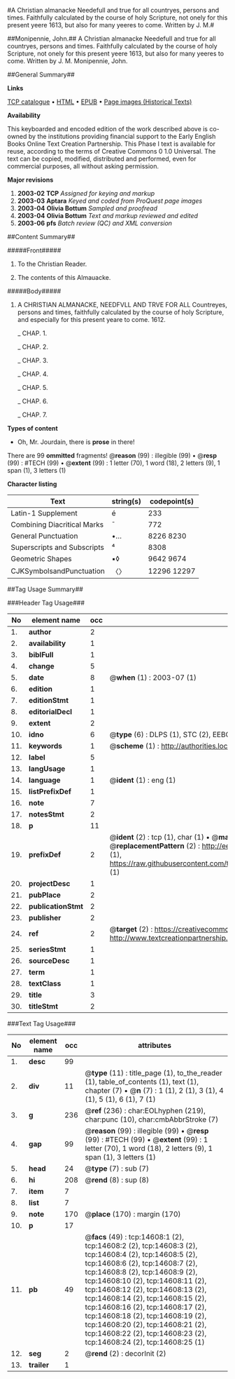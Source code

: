 #A Christian almanacke Needefull and true for all countryes, persons and times. Faithfully calculated by the course of holy Scripture, not onely for this present yeere 1613, but also for many yeeres to come. Written by J. M.#

##Monipennie, John.##
A Christian almanacke Needefull and true for all countryes, persons and times. Faithfully calculated by the course of holy Scripture, not onely for this present yeere 1613, but also for many yeeres to come. Written by J. M.
Monipennie, John.

##General Summary##

**Links**

[TCP catalogue](http://www.ota.ox.ac.uk/tcp/)  • 
[HTML](http://tei.it.ox.ac.uk/tcp/Texts-HTML/free/A07/A07624.html)  • 
[EPUB](http://tei.it.ox.ac.uk/tcp/Texts-EPUB/free/A07/A07624.epub) • 
[Page images (Historical Texts)](https://data.historicaltexts.jisc.ac.uk/view?pubId=eebo-99849460e&pageId=eebo-99849460e-14608-1)

**Availability**

This keyboarded and encoded edition of the
	       work described above is co-owned by the institutions
	       providing financial support to the Early English Books
	       Online Text Creation Partnership. This Phase I text is
	       available for reuse, according to the terms of Creative
	       Commons 0 1.0 Universal. The text can be copied,
	       modified, distributed and performed, even for
	       commercial purposes, all without asking permission.

**Major revisions**

1. __2003-02__ __TCP__ *Assigned for keying and markup*
1. __2003-03__ __Aptara__ *Keyed and coded from ProQuest page images*
1. __2003-04__ __Olivia Bottum__ *Sampled and proofread*
1. __2003-04__ __Olivia Bottum__ *Text and markup reviewed and edited*
1. __2003-06__ __pfs__ *Batch review (QC) and XML conversion*

##Content Summary##

#####Front#####

1. To the Christian Reader.

1. The contents of this Almauacke.

#####Body#####

1. A
CHRISTIAN
ALMANACKE,
NEEDFVLL AND TRVE FOR ALL
Countreyes, persons and times, faithfully
calculated by the course of holy
Scripture, and especially for this present
yeare to come. 1612.

    _ CHAP. 1.

    _ CHAP. 2.

    _ CHAP. 3.

    _ CHAP. 4.

    _ CHAP. 5.

    _ CHAP. 6.

    _ CHAP. 7.

**Types of content**

  * Oh, Mr. Jourdain, there is **prose** in there!

There are 99 **ommitted** fragments! 
 @__reason__ (99) : illegible (99)  •  @__resp__ (99) : #TECH (99)  •  @__extent__ (99) : 1 letter (70), 1 word (18), 2 letters (9), 1 span (1), 3 letters (1)

**Character listing**


|Text|string(s)|codepoint(s)|
|---|---|---|
|Latin-1 Supplement|é|233|
|Combining             Diacritical Marks|̄|772|
|General Punctuation|•…|8226 8230|
|Superscripts             and Subscripts|⁴|8308|
|Geometric Shapes|▪◊|9642 9674|
|CJKSymbolsandPunctuation|〈〉|12296 12297|

##Tag Usage Summary##

###Header Tag Usage###

|No|element name|occ|attributes|
|---|---|---|---|
|1.|__author__|2||
|2.|__availability__|1||
|3.|__biblFull__|1||
|4.|__change__|5||
|5.|__date__|8| @__when__ (1) : 2003-07 (1)|
|6.|__edition__|1||
|7.|__editionStmt__|1||
|8.|__editorialDecl__|1||
|9.|__extent__|2||
|10.|__idno__|6| @__type__ (6) : DLPS (1), STC (2), EEBO-CITATION (1), PROQUEST (1), VID (1)|
|11.|__keywords__|1| @__scheme__ (1) : http://authorities.loc.gov/ (1)|
|12.|__label__|5||
|13.|__langUsage__|1||
|14.|__language__|1| @__ident__ (1) : eng (1)|
|15.|__listPrefixDef__|1||
|16.|__note__|7||
|17.|__notesStmt__|2||
|18.|__p__|11||
|19.|__prefixDef__|2| @__ident__ (2) : tcp (1), char (1)  •  @__matchPattern__ (2) : ([0-9\-]+):([0-9IVX]+) (1), (.+) (1)  •  @__replacementPattern__ (2) : http://eebo.chadwyck.com/downloadtiff?vid=$1&page=$2 (1), https://raw.githubusercontent.com/textcreationpartnership/Texts/master/tcpchars.xml#$1 (1)|
|20.|__projectDesc__|1||
|21.|__pubPlace__|2||
|22.|__publicationStmt__|2||
|23.|__publisher__|2||
|24.|__ref__|2| @__target__ (2) : https://creativecommons.org/publicdomain/zero/1.0/ (1), http://www.textcreationpartnership.org/docs/. (1)|
|25.|__seriesStmt__|1||
|26.|__sourceDesc__|1||
|27.|__term__|1||
|28.|__textClass__|1||
|29.|__title__|3||
|30.|__titleStmt__|2||


###Text Tag Usage###

|No|element name|occ|attributes|
|---|---|---|---|
|1.|__desc__|99||
|2.|__div__|11| @__type__ (11) : title_page (1), to_the_reader (1), table_of_contents (1), text (1), chapter (7)  •  @__n__ (7) : 1 (1), 2 (1), 3 (1), 4 (1), 5 (1), 6 (1), 7 (1)|
|3.|__g__|236| @__ref__ (236) : char:EOLhyphen (219), char:punc (10), char:cmbAbbrStroke (7)|
|4.|__gap__|99| @__reason__ (99) : illegible (99)  •  @__resp__ (99) : #TECH (99)  •  @__extent__ (99) : 1 letter (70), 1 word (18), 2 letters (9), 1 span (1), 3 letters (1)|
|5.|__head__|24| @__type__ (7) : sub (7)|
|6.|__hi__|208| @__rend__ (8) : sup (8)|
|7.|__item__|7||
|8.|__list__|7||
|9.|__note__|170| @__place__ (170) : margin (170)|
|10.|__p__|17||
|11.|__pb__|49| @__facs__ (49) : tcp:14608:1 (2), tcp:14608:2 (2), tcp:14608:3 (2), tcp:14608:4 (2), tcp:14608:5 (2), tcp:14608:6 (2), tcp:14608:7 (2), tcp:14608:8 (2), tcp:14608:9 (2), tcp:14608:10 (2), tcp:14608:11 (2), tcp:14608:12 (2), tcp:14608:13 (2), tcp:14608:14 (2), tcp:14608:15 (2), tcp:14608:16 (2), tcp:14608:17 (2), tcp:14608:18 (2), tcp:14608:19 (2), tcp:14608:20 (2), tcp:14608:21 (2), tcp:14608:22 (2), tcp:14608:23 (2), tcp:14608:24 (2), tcp:14608:25 (1)|
|12.|__seg__|2| @__rend__ (2) : decorInit (2)|
|13.|__trailer__|1||
